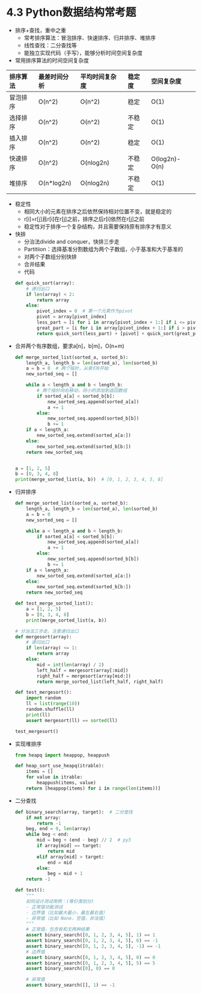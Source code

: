 # 4.3 Python数据结构常考题

- 排序+查找，重中之重
	- 常考排序算法：冒泡排序、快速排序、归并排序、堆排序
	- 线性查找：二分查找等
	- 能独立实现代码（手写），能够分析时间空间复杂度
- 常用排序算法的时间空间复杂度

排序算法	| 最差时间分析	| 平均时间复杂度	| 稳定度	| 空间复杂度
:-		| :-			| :-			| :-	| :-
冒泡排序	| O(n^2)		| O(n^2)		| 稳定	| O(1)
选择排序	| O(n^2)		| O(n^2)		| 不稳定	| O(1)
插入排序	| O(n^2)		| O(n^2)		| 稳定	| O(1)
快速排序	| O(n^2)		| O(nlog2n)		| 不稳定	| O(log2n)-O(n)
堆排序	| O(n*log2n)	| O(nlog2n)		| 不稳定	| O(1)

- 稳定性
	- 相同大小的元素在排序之后依然保持相对位置不变，就是稳定的
	- r[i]=r[j]且r[i]在r[j]之前，排序之后r[i]依然在r[j]之前
	- 稳定性对于排序一个复杂结构，并且需要保持原有排序才有意义
- 快排
	- 分治法divide and conquer，快排三步走
	- Partitiion：选择基准分割数组为两个子数组，小于基准和大于基准的
	- 对两个子数组分别快排
	- 合并结果
	- 代码
	```python
	def quick_sort(array):
	    # 递归出口
	    if len(array) < 2:
	        return array
	    else:
	        pivot_index = 0  # 第一个元素作为pivot
	        pivot = array[pivot_index]
	        less_part = [i for i in array[pivot_index + 1:] if i <= pivot]
	        great_part = [i for i in array[pivot_index + 1:] if i > pivot]
	        return quick_sort(less_part) + [pivot] + quick_sort(great_part)
	```
- 合并两个有序数组，要求a[n]，b[m]，O(n+m)
	```python
	def merge_sorted_list(sorted_a, sorted_b):
	    length_a, length_b = len(sorted_a), len(sorted_b)
	    a = b = 0  # 两个指针，从索引0开始
	    new_sorted_seq = []
	
	    while a < length_a and b < length_b:
	        # 两个指针向右移动，将小的添加到返回数组
	        if sorted_a[a] < sorted_b[b]:
	            new_sorted_seq.append(sorted_a[a])
	            a += 1
	        else:
	            new_sorted_seq.append(sorted_b[b])
	            b += 1
	    if a < length_a:
	        new_sorted_seq.extend(sorted_a[a:])
	    else:
	        new_sorted_seq.extend(sorted_b[b:])
	    return new_sorted_seq
	
	
	a = [1, 2, 5]
	b = [0, 3, 4, 8]
	print(merge_sorted_list(a, b))  # [0, 1, 2, 3, 4, 5, 8]
	```
- 归并排序
	```python
	def merge_sorted_list(sorted_a, sorted_b):
	    length_a, length_b = len(sorted_a), len(sorted_b)
	    a = b = 0
	    new_sorted_seq = []
	
	    while a < length_a and b < length_b:
	        if sorted_a[a] < sorted_b[b]:
	            new_sorted_seq.append(sorted_a[a])
	            a += 1
	        else:
	            new_sorted_seq.append(sorted_b[b])
	            b += 1
	    if a < length_a:
	        new_sorted_seq.extend(sorted_a[a:])
	    else:
	        new_sorted_seq.extend(sorted_b[b:])
	    return new_sorted_seq
	
	def test_merge_sorted_list():
	    a = [1, 2, 5]
	    b = [0, 3, 4, 8]
	    print(merge_sorted_list(a, b))
	
	# 分治法三步走。注意递归出口
	def mergesort(array):
	    # 递归出口
	    if len(array) <= 1:
	        return array
	    else:
	        mid = int(len(array) / 2)
	        left_half = mergesort(array[:mid])
	        right_half = mergesort(array[mid:])
	        return merge_sorted_list(left_half, right_half)
	
	def test_mergesort():
	    import random
	    ll = list(range(10))
	    random.shuffle(ll)
	    print(ll)
	    assert mergesort(ll) == sorted(ll)
	
	test_mergesort()
	```
- 实现堆排序
	```python
	from heapq import heappop, heappush
	
	def heap_sort_use_heapq(itrable):
	    items = []
	    for value in itrable:
	        heappush(items, value)
	    return [heappop(items) for i in range(len(items))]
	```
- 二分查找
	```python
	def binary_search(array, target):  # 二分查找
	    if not array:
	        return -1
	    beg, end = 0, len(array)
	    while beg < end:
	        mid = beg + (end - beg) // 2  # py3
	        if array[mid] == target:
	            return mid
	        elif array[mid] > target:
	            end = mid
	        else:
	            beg = mid + 1
	    return -1
	
	def test():
	    """
	    如何设计测试用例：(等价类划分)
	    - 正常值功能测试
	    - 边界值（比如最大最小，最左最右值）
	    - 异常值（比如 None，空值，非法值）
	    """
	    # 正常值，包含有和无两种结果
	    assert binary_search([0, 1, 2, 3, 4, 5], 1) == 1
	    assert binary_search([0, 1, 2, 3, 4, 5], 6) == -1
	    assert binary_search([0, 1, 2, 3, 4, 5], -1) == -1
	    # 边界值
	    assert binary_search([0, 1, 2, 3, 4, 5], 0) == 0
	    assert binary_search([0, 1, 2, 3, 4, 5], 5) == 5
	    assert binary_search([0], 0) == 0
	
	    # 异常值
	    assert binary_search([], 1) == -1
	```